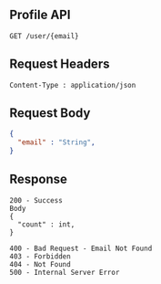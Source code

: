 ## Profile API
```
GET /user/{email}
```

## Request Headers
```
Content-Type : application/json
```
 
## Request Body
``` json 
{
  "email" : "String",
}
```
## Response
```
200 - Success
Body
{
  "count" : int,
}

400 - Bad Request - Email Not Found
403 - Forbidden
404 - Not Found
500 - Internal Server Error
